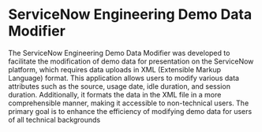 # ServiceNow Engineering Demo Data Modifier 

<p> The ServiceNow Engineering Demo Data Modifier was developed to facilitate the 
modification of demo data for presentation on the ServiceNow platform, which requires 
data uploads in XML (Extensible Markup Language) format. This application allows users to 
modify various data attributes such as the source, usage date, idle duration, and session 
duration. Additionally, it formats the data in the XML file in a more comprehensible manner, 
making it accessible to non-technical users. The primary goal is to enhance the efficiency 
of modifying demo data for users of all technical backgrounds </p>
